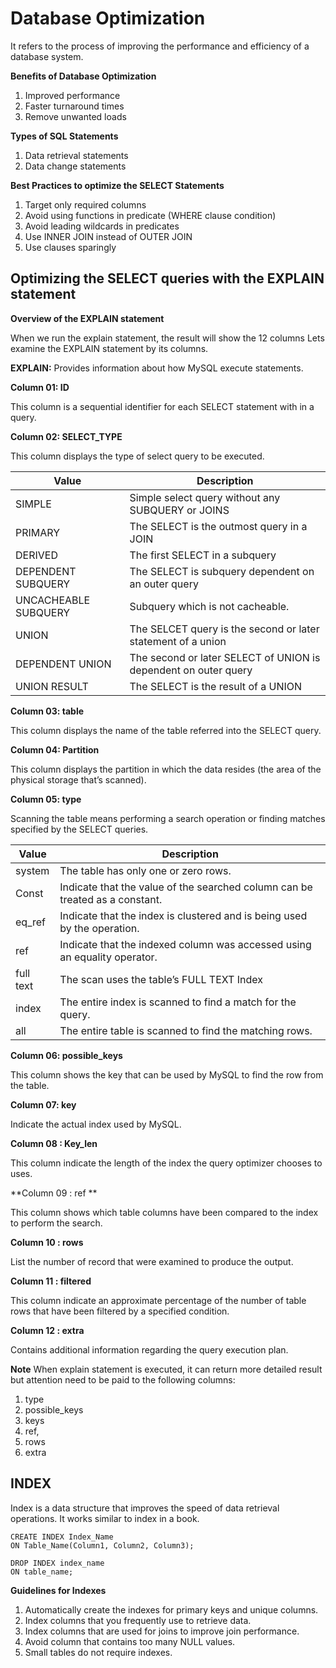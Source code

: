 # Database Optimization
It refers to the process of improving the performance and efficiency of a database system.


**Benefits of Database Optimization**
1. Improved performance
2. Faster turnaround times
3. Remove unwanted loads


**Types of SQL Statements**
1. Data retrieval statements
2. Data change statements


**Best Practices to optimize the SELECT Statements**
1. Target only required columns
2. Avoid using functions in predicate (WHERE clause condition)
3. Avoid leading wildcards in predicates
4. Use INNER JOIN instead of OUTER JOIN
5. Use clauses sparingly


## Optimizing the SELECT queries with the EXPLAIN statement


**Overview of the EXPLAIN statement**

When we run the explain statement, the result will show the 12 columns Lets examine the EXPLAIN statement by its columns.



**EXPLAIN:** Provides information about how MySQL execute statements.



**Column 01: ID**

This column is a sequential identifier for each SELECT statement with in a query.



**Column 02: SELECT_TYPE**

This column displays the type of select query to be executed.

|Value	 			|Description							|
|-----------------------------------------------|----------------------------------------------------------------------------------------------|
|SIMPLE				|Simple select query without any SUBQUERY or JOINS		|
|PRIMARY			|The SELECT is the outmost query in a JOIN				|
|DERIVED			|The first SELECT in a subquery					|
|DEPENDENT SUBQUERY	|The SELECT is subquery dependent on an outer query		|
|UNCACHEABLE SUBQUERY	|Subquery which is not cacheable.					|
|UNION 				|The SELCET query is the second or later statement of a union		|
|DEPENDENT UNION		|The second or later SELECT of UNION is dependent on outer query	|
|UNION RESULT			|The SELECT is the result of a UNION				|



**Column 03: table**

This column displays the name of the table referred into the SELECT query.



**Column 04: Partition**

This column displays the partition in which the data resides (the area of the physical storage that’s scanned).



**Column 05: type**

Scanning the table means performing a search operation or finding matches specified by the SELECT queries.


|Value	|Description|
|------------|---------------|
|system | The table has only one or zero rows. |
|Const | Indicate that the value of the searched column can be treated as a constant. |
|eq_ref | Indicate that the index is clustered and is being used by the operation. |
|ref |Indicate that the indexed column was accessed using an equality operator. |
|full text | The scan uses the table’s FULL TEXT Index |	
|index | The entire index is scanned to find a match for the query. |
|all | The entire table is scanned to find the matching rows. |



**Column 06: possible_keys**

This column shows the key that can be used by MySQL to find the row from the table.



**Column 07: key**

Indicate the actual index used by MySQL.



**Column 08 : Key_len**

This column indicate the length of the index the query optimizer chooses to uses.



**Column 09 : ref **

This column shows which table columns have been compared to the index to perform the search.



**Column 10 : rows**

List the number of record that were examined to produce the output.



**Column 11 : filtered**

This column indicate an approximate percentage of the number of table rows that have been filtered by a specified condition.



**Column 12 : extra**

Contains additional information regarding the query execution plan.



**Note** 
When explain statement is executed, it can return more detailed result but attention need to be paid to the following columns:

1. type
2. possible_keys
3. keys
4. ref,
5. rows
6. extra



## INDEX 

Index is a data structure that improves the speed of data retrieval operations. It works similar to index in a book.


``` 
CREATE INDEX Index_Name
ON Table_Name(Column1, Column2, Column3);
```


```
DROP INDEX index_name 
ON table_name;
```



**Guidelines for Indexes**

1. Automatically create the indexes for primary keys and unique columns.
2. Index columns that you frequently use to retrieve data.
3. Index columns that are used for joins to improve join performance.
4. Avoid column that contains too many NULL values.
5. Small tables do not require indexes.

